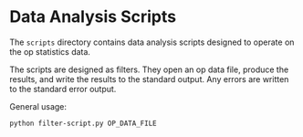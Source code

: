 # Data Analysis Scripts

The `scripts` directory contains data analysis scripts designed to operate on the op statistics data.

The scripts are designed as filters. They open an op data file, produce the results, and write the results to the standard output. Any errors are written to the standard error output.

General usage:
```console
python filter-script.py OP_DATA_FILE
```
